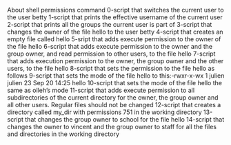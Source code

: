About shell permissions command
0-script that switches the current user to the user betty
1-script that prints the effective username of the current user
2-script that prints all the groups the current user is part of
3-script that changes the owner of the file hello to the user betty
4-script that creates an empty file called hello
5-sript that adds execute permission to the owner of the file hello
6-script that adds execute permission to the owner and the group owner, and read permission to other users, to the file hello
7-script that adds execution permission to the owner, the group owner and the other users, to the file hello
8-script that sets the permission to the file hello as follows
9-script that sets the mode of the file hello to this:-rwxr-x-wx 1 julien julien 23 Sep 20 14:25 hello
10-script that sets the mode of the file hello the same as olleh’s mode
11-script that adds execute permission to all subdirectories of the current directory for the owner, the group owner and all other users. Regular files should not be changed
12-script that creates a directory called my_dir with permissions 751 in the working directory
13-script that changes the group owner to school for the file hello
14-script that changes the owner to vincent and the group owner to staff for all the files and directories in the working directory
